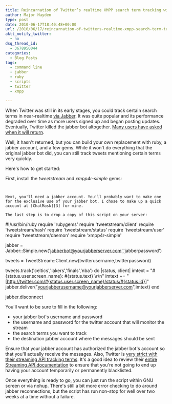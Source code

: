 ```yaml
---
title: Reincarnation of Twitter’s realtime XMPP search term tracking with ruby
author: Major Hayden
type: post
date: 2010-06-17T18:40:48+00:00
url: /2010/06/17/reincarnation-of-twitters-realtime-xmpp-search-term-tracking-with-ruby/
aktt_notify_twitter:
  - no
dsq_thread_id:
  - 3678950044
categories:
  - Blog Posts
tags:
  - command line
  - jabber
  - ruby
  - scripts
  - twitter
  - xmpp

---
```

When Twitter was still in its early stages, you could track certain search terms in near-realtime [via Jabber][1]. It was quite popular and its performance degraded over time as more users signed up and began posting updates. Eventually, Twitter killed the jabber bot altogether. [Many users have asked when it will return][2].

Well, it hasn't returned, but you can build your own replacement with ruby, a jabber account, and a few gems. While it won't do everything that the original jabber bot did, you can still track tweets mentioning certain terms very quickly.

Here's how to get started:

First, install the _tweetstream_ and _xmpp4r-simple_ gems:

```


Next, you'll need a jabber account. You'll probably want to make one for the exclusive use of your jabber bot. I chose to make up a quick account at [ChatMask][3] for mine.

The last step is to drop a copy of this script on your server:

```
#!/usr/bin/ruby
require 'rubygems'
require 'tweetstream/client'
require 'tweetstream/hash'
require 'tweetstream/status'
require 'tweetstream/user'
require 'tweetstream/daemon'
require 'xmpp4r-simple'

jabber = Jabber::Simple.new('jabberbot@yourjabberserver.com','jabberpassword')

tweets = TweetStream::Client.new(twitterusername,twitterpassword)

tweets.track('celtics','lakers','finals','nba') do |status, client|
  imtext = "#{status.user.screen_name}: #{status.text} \r\n"
  imtext += "[http://twitter.com/#{status.user.screen_name}/status/#{status.id}]"
  jabber.deliver("yourjabberusername@yourjabberserver.com",imtext)
end

jabber.disconnect</pre>

You'll want to be sure to fill in the following:

  * your jabber bot's username and password
  * the username and password for the twitter account that will monitor the stream
  * the search terms you want to track
  * the destination jabber account where the messages should be sent

Ensure that your jabber account has authorized the jabber bot's account so that you'll actually receive the messages. Also, Twitter is [very strict with their streaming API tracking terms][4]. It's a good idea to review their [entire Streaming API documentation][5] to ensure that you're not going to end up having your account temporarily or permanently blacklisted.

Once everything is ready to go, you can just run the script within GNU screen or via nohup. There's still a bit more error checking to do around jabber reconnections, but the script has run non-stop for well over two weeks at a time without a failure.

 [1]: http://blog.twitter.com/2006/10/use-twitter-by-instant-message.html
 [2]: http://www.lagesse.org/twitter-and-track/
 [3]: http://www.chatmask.com/
 [4]: http://apiwiki.twitter.com/Streaming-API-Documentation#FilterLimiting
 [5]: http://apiwiki.twitter.com/Streaming-API-Documentation
